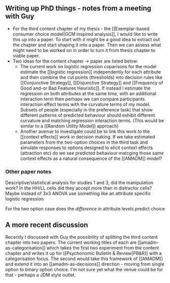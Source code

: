 ## Writing up PhD things - notes from a meeting with Guy

- For the third content chapter of my thesis - the [[Exemplar-based consumer choice model|GCM inspired analysis]], I would like to write this up into a paper. To start with it might be a good idea to extract out the chapter and start shaping it into a paper. Then we can assess what might need to be worked on in order to turn it from thesis chapter to viable paper.
- Two ideas for the content chapter -> paper are listed below:
    - The current work on logistic regression coparisons for the model estimate the [[logistic regression]] independently for each attribute and then combine the cut points (thresholds) into decision rules like [[Conjunctive Strategy]], [[Disjunctive Strategy]] and [[Frequency of Good and-or Bad Features Heuristic]]. If instead I estimate the regression on both attributes at the same time, with an additional interaction term then perhaps we can compare participants interaction effect terms with the curvature terms of my model. Subsets of people (especially in the preference task) that show different patterns of predicted behaviour should exhibit different curvature and matching regression interaction terms. (This would be similar to a [[Random Utility Model]] approach)
    - Another avenue to investigate could be to link this work to the [[context effects]] work in decision making. If we take estimated parameters from the two-option choices in the third task and simulate responses to options designed to elicit context effects (attraction etc) do we see predicted behaviour matcging those same context effects as a natural consequence of the [[AMADM]] model?

### Other paper notes

Descriptive/statistical analysis for studies 1 and 3, did the manipulation work? In the HH/LL cells did they accept more than in distractor cells? Maybe instead of 3x3 ANOVA use something like an attribute specific logistic regression

For the two option case does the _difference_ in attribute levels predict choice

## A more recent discussion

Recently I discussed with Guy the possibility of splitting the third content chapter into two papers. The current working titles of each are [[amadm-as-categorisation]] which takes the first two experiment from the content chapter and writes it up for [[Psychonomic Bulletin & Review|PB&R]] with a categorisation focus. The second would take this framework of [[AMADM]] and extend it into an [[amadm-as-decisions]] direction - moving from single option to binary option choice. I'm not sure yet what the venue could be for that - perhaps a JDM style outlet.

